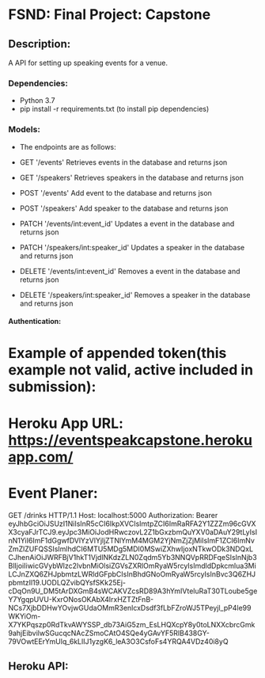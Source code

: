 # FSND: Final Project: Capstone 

## Description: 
A API for setting up speaking events for a venue.

### Dependencies:
- Python 3.7
- pip install -r requirements.txt (to install pip dependencies)

### Models:
- The endpoints are as follows: 

- GET '/events'
    Retrieves events in the database and returns json

- GET '/speakers'
    Retrieves speakers in the database and returns json

- POST '/events'
    Add event to the database and returns json

- POST '/speakers'
    Add speaker to the database and returns json

- PATCH '/events/int:event_id' 
    Updates a event in the database and returns json

- PATCH '/speakers/int:speaker_id'
    Updates a speaker in the database and returns json

- DELETE '/events/int:event_id'
    Removes a event in the database and returns json

- DELETE '/speakers/int:speaker_id'
    Removes a speaker in the database and returns json

#### Authentication:

# Example of appended token(this example not valid, active included in submission):
 
# Heroku App URL: https://eventspeakcapstone.herokuapp.com/ 

# Event Planer: 
GET /drinks HTTP/1.1
Host: localhost:5000
Authorization: Bearer eyJhbGciOiJSUzI1NiIsInR5cCI6IkpXVCIsImtpZCI6ImRaRFA2Y1ZZZm96cGVXX3cyaFJrTCJ9.eyJpc3MiOiJodHRwczovL2Z1bGxzbmQuYXV0aDAuY29tLyIsInN1YiI6ImF1dGgwfDVlYzVlYjljZTNlYmM4MGM2YjNmZjZjMiIsImF1ZCI6ImNvZmZlZUFQSSIsImlhdCI6MTU5MDg5MDI0MSwiZXhwIjoxNTkwODk3NDQxLCJhenAiOiJWRFBjV1hkT1VjdlNKdzZLN0Zqdm5Yb3NNQVpRRDFqeSIsInNjb3BlIjoiIiwicGVybWlzc2lvbnMiOlsiZGVsZXRlOmRyaW5rcyIsImdldDpkcmlua3MiLCJnZXQ6ZHJpbmtzLWRldGFpbCIsInBhdGNoOmRyaW5rcyIsInBvc3Q6ZHJpbmtzIl19.UODLQZvibQYsfSKk25Ej-cDqOn9U_DM5tArDXGmB4sWCAKVZcsRD89A3hYmIVteluRaT30TLoube5geY7YgqpUVU-KxrONosOKAbX4lrxHZTZtFnB-NCs7XjbDDHwYOvjwGUdaOMmR3enlcxDsdf3fLbFZroWJ5TPeyjl_pP4le99WKYiOm-X7YKPqszp0RdTkvAWYSSP_db73AiG5zm_EsLHQXcpY8y0toLNXXcbrcGmk9ahjEibvilwSGucqcNAcZSmoCAtO4SQe4yGAvYF5RlB438GY-79VOwtEErYmUlq_6kLlIJ1yzgK6_leA3O3CsfoFs4YRQA4VDz40i8yQ

## Heroku API:

